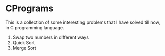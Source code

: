 # CPrograms
This is a collection of some interesting problems that I have solved till now, in C programming language.
1. Swap two numbers in different ways
2. Quick Sort
3. Merge Sort
